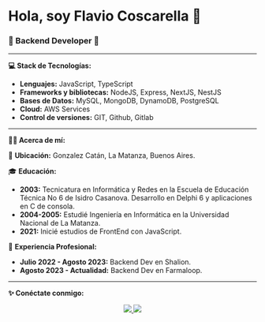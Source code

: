 # Hola, soy Flavio Coscarella 👋
### 🚀 Backend Developer 🚀

---

**💻 Stack de Tecnologías:**
- **Lenguajes:** JavaScript, TypeScript
- **Frameworks y bibliotecas:** NodeJS, Express, NextJS, NestJS
- **Bases de Datos:** MySQL, MongoDB, DynamoDB, PostgreSQL
- **Cloud:** AWS Services
- **Control de versiones:** GIT, Github, Gitlab

---

**👨‍🦱 Acerca de mí:**

📍 **Ubicación:** Gonzalez Catán, La Matanza, Buenos Aires.

🎓 **Educación:**
- **2003:** Tecnicatura en Informática y Redes en la Escuela de Educación Técnica No 6 de Isidro Casanova. Desarrollo en Delphi 6 y aplicaciones en C de consola.
- **2004-2005:** Estudié Ingeniería en Informática en la Universidad Nacional de La Matanza.
- **2021:** Inicié estudios de FrontEnd con JavaScript.

💼 **Experiencia Profesional:**
- **Julio 2022 - Agosto 2023:** Backend Dev en Shalion.
- **Agosto 2023 - Actualidad:** Backend Dev en Farmaloop.

---

**✨ Conéctate conmigo:**
<p align="center">
   <a href="https://www.linkedin.com/in/flavio-coscarella/">
        <img src="https://img.shields.io/static/v1?label=LinkedIn&message=flavio-coscarella&color=blue">
   </a>
   <a href="https://www.codewars.com/users/Flaviodc7">
        <img src="https://www.codewars.com/users/Flaviodc7/badges/small">
   </a>
</p>
